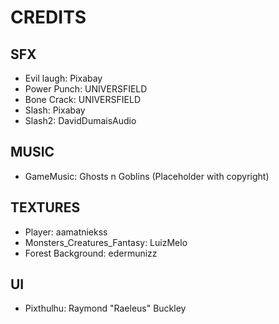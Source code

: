 
# CREDITS

## SFX
- Evil laugh: Pixabay
- Power Punch: UNIVERSFIELD
- Bone Crack: UNIVERSFIELD
- Slash: Pixabay
- Slash2: DavidDumaisAudio

## MUSIC
- GameMusic: Ghosts n Goblins (Placeholder with copyright)

## TEXTURES
- Player: aamatniekss 
- Monsters_Creatures_Fantasy: LuizMelo
- Forest Background: edermunizz

## UI
- Pixthulhu: Raymond "Raeleus" Buckley
